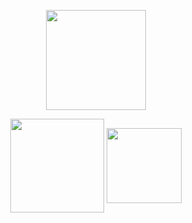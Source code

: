 <p align="center">
  <img height="160em" src="https://capsule-render.vercel.app/api?type=waving&color=auto&height=200&fontAlignY=40&section=header&text=Ryuna&fontSize=80" align = "center"/>
</p>

<p align="center">
  <img height="150em" src="https://github-readme-stats.vercel.app/api?username=anottrx&theme=buefy&private=true&show_icons=true" align = "center"/>
  <img height="120em" src="https://github-readme-stats.vercel.app/api/top-langs?username=anottrx&show_icons=true&locale=en&layout=compact&theme=buefy" align = "center"/>
</p>

<!-- 
![header](https://capsule-render.vercel.app/api?type=waving&color=auto&height=200&fontAlignY=40&section=header&text=Ryuna&fontSize=80)

![Ryuna's GitHub stats](https://github-readme-stats.vercel.app/api?username=anottrx&theme=buefy&show_icons=true)    
[![Top Langs](https://github-readme-stats.vercel.app/api/top-langs/?username=anottrx&layout=compact&theme=buefy)](https://github.com/anottrx/github-readme-stats).  

[![Solved.ac프로필](http://mazassumnida.wtf/api/v2/generate_badge?boj=riley)](https://solved.ac/riley)
-->
